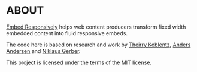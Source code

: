 ABOUT
=================

<a href='http://embedresponsively.com/'>Embed Responsively</a> helps web content producers transform fixed width embedded content into fluid responsive embeds.

The code here is based on research and work by <a href="http://alistapart.com/article/creating-intrinsic-ratios-for-video">Theirry Koblentz</a>, <a href="http://amobil.se/2011/11/responsive-embeds/">Anders Andersen</a> and <a href="http://niklausgerber.com/blog/responsive-google-or-bing-maps/">Niklaus Gerber</a>.

This project is licensed under the terms of the MIT license.
